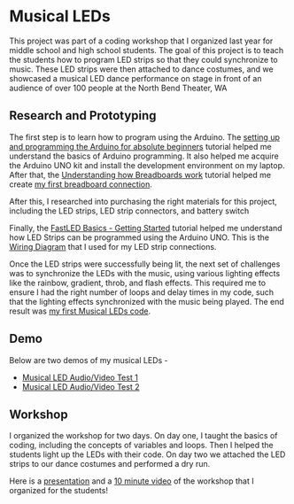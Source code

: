 # Musical LEDs

This project was part of a coding workshop that I organized last year for middle school and high school students. The goal of this project is to teach the students how to program LED strips so that they could synchronize to music. These LED strips were then attached to dance costumes, and we showcased a musical LED dance performance on stage in front of an audience of over 100 people at the North Bend Theater, WA
  
## Research and Prototyping

The first step is to learn how to program using the Arduino. The [setting up and programming the Arduino for absolute beginners](https://www.youtube.com/watch?v=fJWR7dBuc18) tutorial helped me understand the basics of Arduino programming. It also helped me acquire the Arduino UNO kit and install the development environment on my laptop. After that, the [Understanding how Breadboards work](https://www.youtube.com/watch?v=CfdaJ4z4u4w) tutorial helped me create [my first breadboard connection](https://github.com/dhruvkasarabada/Musical-LEDs/blob/770fdc4d481773e69207faeb1c47b1872d680d81/Musical-LEDs_BreadboardConnections.jpg).

After this, I researched into purchasing the right materials for this project, including the LED strips, LED strip connectors, and battery switch

Finally, the [FastLED Basics - Getting Started](https://www.youtube.com/watch?v=4Ut4UK7612M) tutorial helped me understand how LED Strips can be programmed using the Arduino UNO. This is the [Wiring Diagram](https://github.com/dhruvkasarabada/Musical-LEDs/blob/0509d21e09bc2d4bf167a8c744f5c99da1c7b50c/MusicalLEDs_WiringDiagram.jpg) that I used for my LED strip connections.

Once the LED strips were successfully being lit, the next set of challenges was to synchronize the LEDs with the music, using various lighting effects like the rainbow, gradient, throb, and flash effects. This required me to ensure I had the right number of loops and delay times in my code, such that the lighting effects synchronized with the music being played. The end result was [my first Musical LEDs code](https://github.com/dhruvkasarabada/Musical-LEDs/blob/6e705838b248280943404268e7cb3a55a434190f/Musical-LEDs_SourceCode.ino).   

## Demo

Below are two demos of my musical LEDs - 
* [Musical LED Audio/Video Test 1](https://youtu.be/e6JCKlPPa_w)
* [Musical LED Audio/Video Test 2](https://youtu.be/frOS0C6W0QQ)

## Workshop

I organized the workshop for two days. On day one, I taught the basics of coding, including the concepts of variables and loops. Then I helped the students light up the LEDs with their code. On day two we attached the LED strips to our dance costumes and performed a dry run.

Here is a [presentation](https://docs.google.com/presentation/d/1qcGSBtj7xbaZQt9_F7z-jyj9A-zaBjV4/edit?usp=share_link&ouid=113965266884810213444&rtpof=true&sd=true) and a [10 minute video](https://youtu.be/rfhRKKA4tng) of the workshop that I organized for the students!

